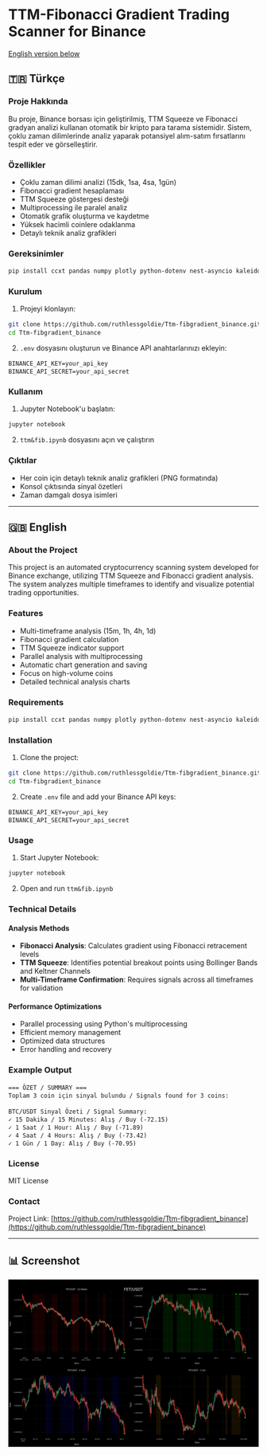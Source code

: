 # TTM-Fibonacci Gradient Trading Scanner for Binance

[English version below](#crypto-technical-analysis-scanner)

## 🇹🇷 Türkçe

### Proje Hakkında
Bu proje, Binance borsası için geliştirilmiş, TTM Squeeze ve Fibonacci gradyan analizi kullanan otomatik bir kripto para tarama sistemidir. Sistem, çoklu zaman dilimlerinde analiz yaparak potansiyel alım-satım fırsatlarını tespit eder ve görselleştirir.

### Özellikler
- Çoklu zaman dilimi analizi (15dk, 1sa, 4sa, 1gün)
- Fibonacci gradient hesaplaması
- TTM Squeeze göstergesi desteği
- Multiprocessing ile paralel analiz
- Otomatik grafik oluşturma ve kaydetme
- Yüksek hacimli coinlere odaklanma
- Detaylı teknik analiz grafikleri

### Gereksinimler
```bash
pip install ccxt pandas numpy plotly python-dotenv nest-asyncio kaleido tqdm
```

### Kurulum
1. Projeyi klonlayın:
```bash
git clone https://github.com/ruthlessgoldie/Ttm-fibgradient_binance.git
cd Ttm-fibgradient_binance
```

2. `.env` dosyasını oluşturun ve Binance API anahtarlarınızı ekleyin:
```env
BINANCE_API_KEY=your_api_key
BINANCE_API_SECRET=your_api_secret
```

### Kullanım
1. Jupyter Notebook'u başlatın:
```bash
jupyter notebook
```

2. `ttm&fib.ipynb` dosyasını açın ve çalıştırın

### Çıktılar
- Her coin için detaylı teknik analiz grafikleri (PNG formatında)
- Konsol çıktısında sinyal özetleri
- Zaman damgalı dosya isimleri

---

## 🇬🇧 English

### About the Project
This project is an automated cryptocurrency scanning system developed for Binance exchange, utilizing TTM Squeeze and Fibonacci gradient analysis. The system analyzes multiple timeframes to identify and visualize potential trading opportunities.

### Features
- Multi-timeframe analysis (15m, 1h, 4h, 1d)
- Fibonacci gradient calculation
- TTM Squeeze indicator support
- Parallel analysis with multiprocessing
- Automatic chart generation and saving
- Focus on high-volume coins
- Detailed technical analysis charts

### Requirements
```bash
pip install ccxt pandas numpy plotly python-dotenv nest-asyncio kaleido tqdm
```

### Installation
1. Clone the project:
```bash
git clone https://github.com/ruthlessgoldie/Ttm-fibgradient_binance.git
cd Ttm-fibgradient_binance
```

2. Create `.env` file and add your Binance API keys:
```env
BINANCE_API_KEY=your_api_key
BINANCE_API_SECRET=your_api_secret
```

### Usage
1. Start Jupyter Notebook:
```bash
jupyter notebook
```

2. Open and run `ttm&fib.ipynb`

### Technical Details

#### Analysis Methods
- **Fibonacci Analysis**: Calculates gradient using Fibonacci retracement levels
- **TTM Squeeze**: Identifies potential breakout points using Bollinger Bands and Keltner Channels
- **Multi-Timeframe Confirmation**: Requires signals across all timeframes for validation

#### Performance Optimizations
- Parallel processing using Python's multiprocessing
- Efficient memory management
- Optimized data structures
- Error handling and recovery

### Example Output
```
=== ÖZET / SUMMARY ===
Toplam 3 coin için sinyal bulundu / Signals found for 3 coins:

BTC/USDT Sinyal Özeti / Signal Summary:
✓ 15 Dakika / 15 Minutes: Alış / Buy (-72.15)
✓ 1 Saat / 1 Hour: Alış / Buy (-71.89)
✓ 4 Saat / 4 Hours: Alış / Buy (-73.42)
✓ 1 Gün / 1 Day: Alış / Buy (-70.95)
```

### License
MIT License

### Contact
Project Link: [https://github.com/ruthlessgoldie/Ttm-fibgradient_binance](https://github.com/ruthlessgoldie/Ttm-fibgradient_binance)

---

## 📊 Screenshot
![Analysis Example](FET_USDT_20241103_1859.png)
